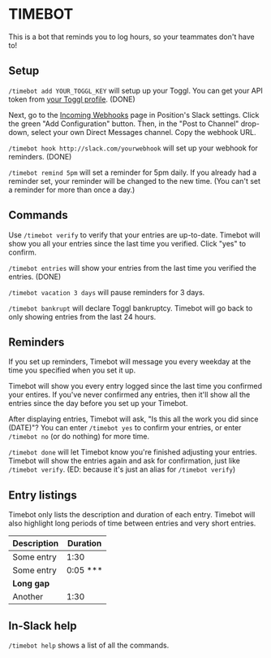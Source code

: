 # TIMEBOT

This is a bot that reminds you to log hours, so your teammates don't have to!

## Setup

`/timebot add YOUR_TOGGL_KEY` will setup up your Toggl. You can get your API
token from [your Toggl profile](https://toggl.com/app/profile). (DONE)

Next, go to the 
[Incoming Webhooks](https://positiondev.slack.com/apps/A0F7XDUAZ-incoming-webhooks) 
page in Position's Slack settings. Click the green "Add Configuration" 
button. Then, in the "Post to Channel" drop-down, select your own Direct Messages
channel. Copy the webhook URL. 

`/timebot hook http://slack.com/yourwebhook` will set up your webhook for
reminders. (DONE)

`/timebot remind 5pm` will set a reminder for 5pm daily. If you already had a
reminder set, your reminder will be changed to the new time. (You can't set a 
reminder for more than once a day.)

## Commands

Use `/timebot verify` to verify that your entries are up-to-date. Timebot will
show you all your entries since the last time you verified. Click "yes" to
confirm. 

`/timebot entries` will show your entries from the last time you verified the
entries. (DONE)

`/timebot vacation 3 days` will pause reminders for 3 days.

`/timebot bankrupt` will declare Toggl bankruptcy. Timebot will go back to only 
showing entries from the last 24 hours.

## Reminders

If you set up reminders, Timebot will message you every weekday at the time you
specified when you set it up.

Timebot will show you every entry logged since the last time you confirmed
your entires. If you've never confirmed any entries, then it'll show all the
entries since the day before you set up your Timebot.

After displaying entries, Timebot will ask, "Is this all the work you did since
(DATE)"? You can enter `/timebot yes` to confirm your entries, or enter
`/timebot no` (or do nothing) for more time.

`/timebot done` will let Timebot know you're finished adjusting your entries.
Timebot will show the entries again and ask for confirmation, just like
`/timebot verify`. (ED: because it's just an alias for `/timebot verify`)

## Entry listings

Timebot only lists the description and duration of each entry. Timebot will also
highlight long periods of time between entries and very short entries.

| Description | Duration |
|-------------|----------|
| Some entry  | 1:30     |
| Some entry  | 0:05 *** |
|     **Long gap**       |
| Another     | 1:30     |

## In-Slack help

`/timebot help` shows a list of all the commands.
